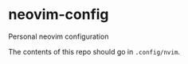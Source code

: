 # neovim-config
Personal neovim configuration

The contents of this repo should go in `.config/nvim`.
